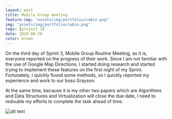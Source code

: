 ```yaml
---
layout: post
title: Mobile Group meeting
feature-img: "assets/img/portfolio/cabin.png"
img: "assets/img/portfolio/cabin.png"
tags: [project 1]
date: 2019-08-29
color: brown
---
```


On the third day of Sprint 3, Mobile Group Routine Meeting, as it is, everyone reported on the progress of their work. Since I am not familiar with the use of Google Map Directions. I started doing research and started trying to implement these features on the first night of my Sprint. Fortunately, I quickly found some methods, so I quickly reported my experience and work to our boss Grayson. 

At the same time, because it is my other two papers which are Algorithms and Data Structures and Virtualization will close the due date, I need to redouble my efforts to complete the task ahead of time.

![alt text](https://github.com/aemooooon/app/blob/master/assets/img/p/026.png?raw=true "Mobile Group meeting")